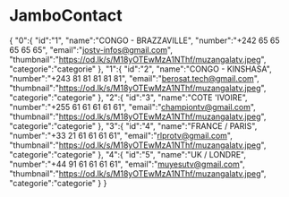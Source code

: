 # JamboContact
{
  "0":{
  "id":"1",
  "name":"CONGO - BRAZZAVILLE",
  "number":"+242 65 65 65 65 65",
  "email":"jostv-infos@gmail.com",
  "thumbnail":"https://od.lk/s/M18yOTEwMzA1NThf/muzangalatv.jpeg",
  "categorie":"categorie"
  },
  "1":{
  "id":"2",
  "name":"CONGO - KINSHASA",
  "number":"+243 81 81 81 81 81",
  "email":"berosat.tech@gmail.com",
  "thumbnail":"https://od.lk/s/M18yOTEwMzA1NThf/muzangalatv.jpeg",
  "categorie":"categorie"
  },
  "2":{
  "id":"3",
  "name":"COTE 'IVOIRE",
  "number":"+255 61 61 61 61 61",
  "email":"championtv@gmail.com",
  "thumbnail":"https://od.lk/s/M18yOTEwMzA1NThf/muzangalatv.jpeg",
  "categorie":"categorie"
  },
  "3":{
  "id":"4",
  "name":"FRANCE / PARIS",
  "number":"+33 21 61 61 61 61",
  "email":"rlprotv@gmail.com",
  "thumbnail":"https://od.lk/s/M18yOTEwMzA1NThf/muzangalatv.jpeg",
  "categorie":"categorie"
  },
  "4":{
  "id":"5",
  "name":"UK / LONDRE",
  "number":"+44 91 61 61 61 61",
  "email":"muyesutv@gmail.com",
  "thumbnail":"https://od.lk/s/M18yOTEwMzA1NThf/muzangalatv.jpeg",
  "categorie":"categorie"
  }
}
